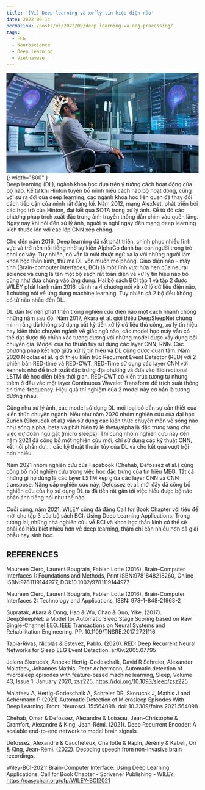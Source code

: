 ```yaml
---
title: '[Vi] Deep learning và xử lý tín hiệu điện não'
date: 2022-09-14
permalink: /posts/vi/2022/09/deep-learning-va-eeg-processing/
tags:
  - EEG
  - Neuroscience
  - Deep learning
  - Vietnamese
---
```


![Poster](/images/post/dl_and_eeg.jpeg){: width="800" }<br>
Deep learning (DL), ngành khoa học dựa trên ý tưởng cách hoạt động của bộ não. 
Kể từ khi Hinton tuyên bố mình hiểu cách não bộ hoạt động, cùng với sự ra đời của deep learning, các ngành khoa học liên quan đã thay đổi cách tiếp cận của mình rất đáng kể. Năm 2012, mạng AlexNet, phát triển bởi các học trò của Hinton, đạt kết quả SOTA trong xử lý ảnh. Kể từ đó các phương pháp trích xuất đặc trưng ảnh truyền thống dần chìm vào quên lãng. Ngày nay khi nói đến xử lý ảnh, người ta nghĩ ngay đến mạng deep learning kích thước lớn với các lớp CNN xếp chồng. 


Cho đến năm 2016, Deep learning đã rất phát triển, chinh phục nhiều lĩnh vực và trở nên nổi tiếng nhờ sự kiện AlphaGo đánh bại con người trong trò chơi cờ vây. Tuy nhiên, nó vẫn là một thuật ngữ xa lạ với những người làm khoa học thần kinh, thứ mà DL vốn muốn mô phỏng. Giao diện não - máy tính (Brain-computer interfaces, BCI) là một lĩnh vực hứa hẹn của neural science và cũng là tên một bộ sách rất toàn diện về xử lý tín hiệu não bộ cũng như đưa chúng vào ứng dụng. Hai bộ sách BCI tập 1 và tập 2 được WILEY phát hành năm 2016, dành ra 4 chương nói về xử lý dữ liệu điện não, 1 chương nói về ứng dụng machine learning. Tuy nhiên cả 2 bộ đều không có từ nào nhắc đến DL. 

DL dần trở nên phát triển trong nghiên cứu điện não một cách nhanh chóng những năm sau đó. Năm 2017, Akara et al. giới thiệu DeepSleepNet chứng minh rằng dù không sử dụng bất kỳ tiền xử lý dữ liệu thủ công, xử lý tín hiệu hay kiến thức chuyên ngành về giấc ngủ nào, các model học máy vẫn có thể đạt được độ chính xác tương đương với những model được xây dựng bởi chuyên gia. Model của họ thuần túy sử dụng các layer CNN, RNN. Các phương pháp kết hợp giữa xử lý tín hiệu và DL cũng được quan tâm. Năm 2020 Nicolas et al. giới thiệu kiến trúc Recurrent Event Detector (RED) với 2 phiên bản RED-time và RED-CWT. RED-Time sử dụng các layer CNN với kennels nhỏ để trích xuất đặc trưng địa phương và đưa vào Bidirectional LSTM để học diễn biến thời gian. RED-CWT có kiến trúc tương tự nhưng thêm ở đầu vào một layer Continuous Wavelet Transform để trích xuất thông tin time-frequency. Hiệu quả thí nghiệm của 2 model này cơ bản là tương đương nhau. 

Cũng như xử lý ảnh, các model sử dụng DL mới loại bỏ dần sự cần thiết của kiến thức chuyên ngành. Nếu như năm 2020 nhóm nghiên cứu của đại học Zurich (Skorucak et al.) vẫn sử dụng các kiến thức chuyên môn về sóng não như sóng alpha, beta và phát hiện tỷ lệ theta/alpha là đặc trưng vàng cho việc dự đoán ngủ gật (micro sleeps). Thì cũng nhóm nghiên cứu này đến năm 2021 đã công bố một nghiên cứu mới, chỉ sử dụng các kỹ thuật CNN, kết nối phần dư,... các kỹ thuật thuần túy của DL và cho kết quả vượt trội hơn nhiều. 

Năm 2021 nhóm nghiên cứu của Facebook (Chehab, Defossez et al.) cũng công bố một nghiên cứu trong việc học đặc trưng của tín hiệu MEG. Tất cả những gì họ dùng là các layer LSTM kẹp giữa các layer CNN và CNN transpose. Nâng cấp nghiên cứu này, Defossez et al. mới đây đã công bố nghiên cứu của họ sử dụng DL ta đã tiến rất gần tới việc hiểu được bộ não phản ánh tiếng nói như thế nào.

Cuối cùng, năm 2021, WILEY cũng đã đăng Call for Book Chapter với tiêu đề mới cho tập 3 của bộ sách BCI: Using Deep Learning Applications. Trong tương lai, những nhà nghiên cứu về BCI và khoa học thần kinh có thể sẽ phải có hiểu biết nhiều hơn về deep learning, thậm chí còn nhiều hơn cả giải phẫu hay sinh học.

REFERENCES
-----

Maureen Clerc, Laurent Bougrain, Fabien Lotte (2016), Brain–Computer Interfaces 1: Foundations and Methods, Print ISBN:9781848218260, Online ISBN:9781119144977, DOI:10.1002/9781119144977

Maureen Clerc, Laurent Bougrain, Fabien Lotte (2016), Brain-Computer Interfaces 2: Technology and Applications, ISBN: 978-1-848-21963-2

Supratak, Akara & Dong, Hao & Wu, Chao & Guo, Yike. (2017). DeepSleepNet: a Model for Automatic Sleep Stage Scoring based on Raw Single-Channel EEG. IEEE Transactions on Neural Systems and Rehabilitation Engineering. PP. 10.1109/TNSRE.2017.2721116. 

Tapia-Rivas, Nicolás & Estevez, Pablo. (2020). RED: Deep Recurrent Neural Networks for Sleep EEG Event Detection. 	arXiv:2005.07795 

Jelena Skorucak, Anneke Hertig-Godeschalk, David R Schreier, Alexander Malafeev, Johannes Mathis, Peter Achermann, Automatic detection of microsleep episodes with feature-based machine learning, Sleep, Volume 43, Issue 1, January 2020, zsz225, https://doi.org/10.1093/sleep/zsz225

Malafeev A, Hertig-Godeschalk A, Schreier DR, Skorucak J, Mathis J and Achermann P (2021) Automatic Detection of Microsleep Episodes With Deep Learning. Front. Neurosci. 15:564098. doi: 10.3389/fnins.2021.564098

Chehab, Omar & Defossez, Alexandre & Loiseau, Jean-Christophe & Gramfort, Alexandre & King, Jean-Rémi. (2021). Deep Recurrent Encoder: A scalable end-to-end network to model brain signals. 

Défossez, Alexandre & Caucheteux, Charlotte & Rapin, Jérémy & Kabeli, Ori & King, Jean-Rémi. (2022). Decoding speech from non-invasive brain recordings. 

Wiley-BCI-2021: Brain-Computer Interface: Using Deep Learning Applications, Call for Book Chapter - Scrivener Publishing - WILEY, https://easychair.org/cfp/WILEY-BCI2021